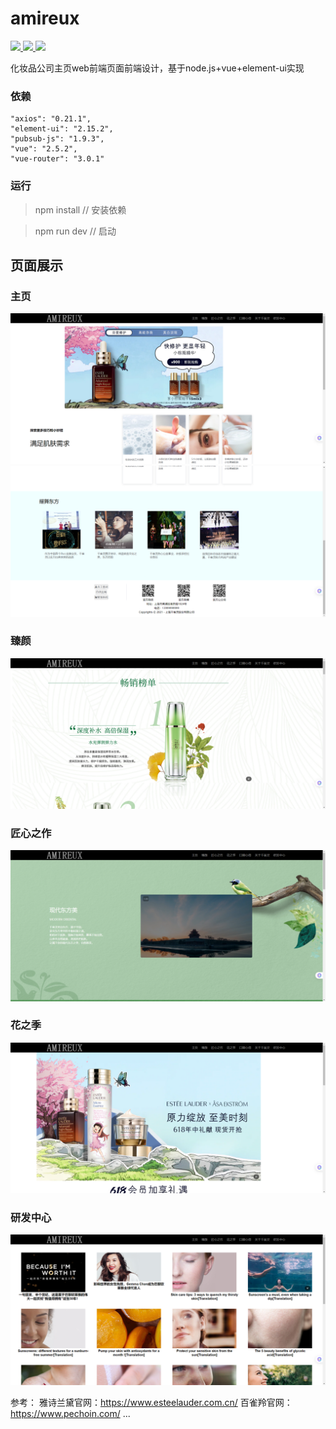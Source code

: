 # amireux
<p> 
  <a href="https://nodejs.org/"> <img src="https://img.shields.io/badge/-Node.js-5FA04E?style=plastic&logo=Node.js&logoColor=FFFFFF" height="25px"> </a>
  <a href="https://v2.vuejs.org/"> <img src="https://img.shields.io/badge/-Vue.js-4FC08D?style=plastic&logo=Vue.js&logoColor=FFFFFF" height="25px"> </a>  
  <a href="https://element.eleme.io/"> <img src="https://img.shields.io/badge/-Element UI-64BAFF?style=plastic&logo=Element&logoColor=FFFFFF" height="25px"> </a>
</p> 

化妆品公司主页web前端页面前端设计，基于node.js+vue+element-ui实现

### 依赖
```
"axios": "0.21.1",
"element-ui": "2.15.2",
"pubsub-js": "1.9.3",
"vue": "2.5.2",
"vue-router": "3.0.1"
```

### 运行
> npm install // 安装依赖

> npm run dev // 启动


## 页面展示

### 主页
![](assets/home1.png)
![](assets/home2.png)

### 臻颜
![](assets/zhenyan1.png)

### 匠心之作
![](assets/jxzz1.png)


### 花之季
![](assets/hzj1.png)


### 研发中心
![](assets/yfzx1.png)




参考：
雅诗兰黛官网：https://www.esteelauder.com.cn/
百雀羚官网：https://www.pechoin.com/
...